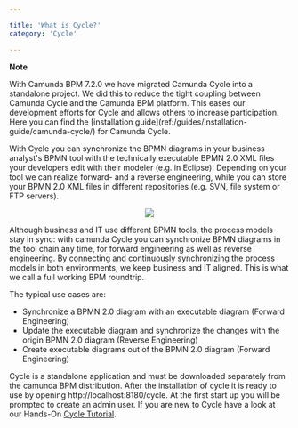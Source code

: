 ```yaml
---

title: 'What is Cycle?'
category: 'Cycle'

---
```


<div class="alert alert-warning">
  <p><strong>Note</strong></p>
  <p>With Camunda BPM 7.2.0 we have migrated Camunda Cycle into a standalone project. We did this to reduce the tight coupling between Camunda Cycle and the Camunda BPM platform. This eases our development efforts for Cycle and allows others to increase participation.
  Here you can find the [installation guide](ref:/guides/installation-guide/camunda-cycle/) for Camunda Cycle. </p>
</div> 

With Cycle you can synchronize the BPMN diagrams in your business analyst's BPMN tool with the technically executable BPMN 2.0 XML files your developers edit with their modeler (e.g. in Eclipse). Depending on your tool we can realize forward- and a reverse engineering, while you can store your BPMN 2.0 XML files in different repositories (e.g. SVN, file system or FTP servers).

<center><img src="ref:asset:/assets/img/cycle/cycle-start-page-view.png" class="img-responsive"/></center>

Although business and IT use different BPMN tools, the process models stay in sync: with camunda Cycle you can synchronize BPMN diagrams in the tool chain any time, for forward engineering as well as reverse engineering. By connecting and continuously synchronizing the process models in both environments, we keep business and IT aligned. This is what we call a full working BPM roundtrip.

The typical use cases are:

* Synchronize a BPMN 2.0 diagram with an executable diagram (Forward Engineering)
* Update the executable diagram and synchronize the changes with the origin BPMN 2.0 diagram (Reverse Engineering)
* Create executable diagrams out of the BPMN 2.0 diagram (Forward Engineering)

Cycle is a standalone application and must be downloaded separately from the camunda BPM distribution.
After the installation of cycle it is ready to use by opening http://localhost:8180/cycle. At the first start up you will be prompted to create an admin user.
If you are new to Cycle have a look at our Hands-On [Cycle Tutorial](ref:/guides/getting-started-guides/roundtrip-with-cycle/).
